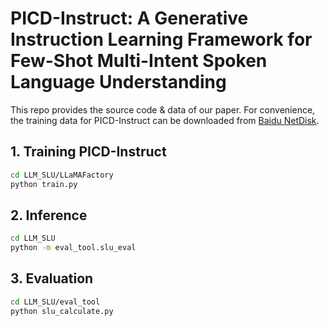 # PICD-Instruct: A Generative Instruction Learning Framework for Few-Shot Multi-Intent Spoken Language Understanding

This repo provides the source code & data of our paper. For convenience, the training data for PICD-Instruct can be downloaded from [Baidu NetDisk](https://pan.baidu.com/s/1FihuCpWI9QZ9If4zQVhjSQ?pwd=qzfb).

## 1. Training PICD-Instruct

```bash
cd LLM_SLU/LLaMAFactory
python train.py
```

## 2. Inference
```bash
cd LLM_SLU
python -m eval_tool.slu_eval
```

## 3. Evaluation
```bash
cd LLM_SLU/eval_tool
python slu_calculate.py
```